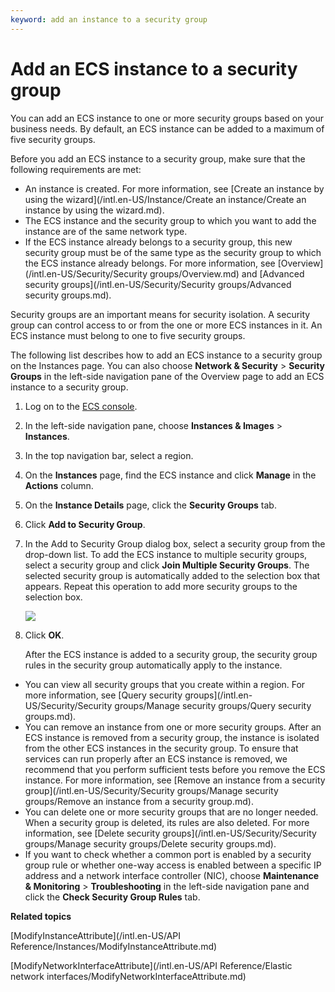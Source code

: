 ```yaml
---
keyword: add an instance to a security group
---
```


# Add an ECS instance to a security group

You can add an ECS instance to one or more security groups based on your business needs. By default, an ECS instance can be added to a maximum of five security groups.

Before you add an ECS instance to a security group, make sure that the following requirements are met:

-   An instance is created. For more information, see [Create an instance by using the wizard](/intl.en-US/Instance/Create an instance/Create an instance by using the wizard.md).
-   The ECS instance and the security group to which you want to add the instance are of the same network type.
-   If the ECS instance already belongs to a security group, this new security group must be of the same type as the security group to which the ECS instance already belongs. For more information, see [Overview](/intl.en-US/Security/Security groups/Overview.md) and [Advanced security groups](/intl.en-US/Security/Security groups/Advanced security groups.md).

Security groups are an important means for security isolation. A security group can control access to or from the one or more ECS instances in it. An ECS instance must belong to one to five security groups.

The following list describes how to add an ECS instance to a security group on the Instances page. You can also choose **Network & Security** \> **Security Groups** in the left-side navigation pane of the Overview page to add an ECS instance to a security group.

1.  Log on to the [ECS console](https://ecs.console.aliyun.com).

2.  In the left-side navigation pane, choose **Instances & Images** \> **Instances**.

3.  In the top navigation bar, select a region.

4.  On the **Instances** page, find the ECS instance and click **Manage** in the **Actions** column.

5.  On the **Instance Details** page, click the **Security Groups** tab.

6.  Click **Add to Security Group**.

7.  In the Add to Security Group dialog box, select a security group from the drop-down list. To add the ECS instance to multiple security groups, select a security group and click **Join Multiple Security Groups**. The selected security group is automatically added to the selection box that appears. Repeat this operation to add more security groups to the selection box.

    ![](https://static-aliyun-doc.oss-accelerate.aliyuncs.com/assets/img/en-US/7138203261/p48434.png)

8.  Click **OK**.

    After the ECS instance is added to a security group, the security group rules in the security group automatically apply to the instance.


-   You can view all security groups that you create within a region. For more information, see [Query security groups](/intl.en-US/Security/Security groups/Manage security groups/Query security groups.md).
-   You can remove an instance from one or more security groups. After an ECS instance is removed from a security group, the instance is isolated from the other ECS instances in the security group. To ensure that services can run properly after an ECS instance is removed, we recommend that you perform sufficient tests before you remove the ECS instance. For more information, see [Remove an instance from a security group](/intl.en-US/Security/Security groups/Manage security groups/Remove an instance from a security group.md).
-   You can delete one or more security groups that are no longer needed. When a security group is deleted, its rules are also deleted. For more information, see [Delete security groups](/intl.en-US/Security/Security groups/Manage security groups/Delete security groups.md).
-   If you want to check whether a common port is enabled by a security group rule or whether one-way access is enabled between a specific IP address and a network interface controller \(NIC\), choose **Maintenance & Monitoring** \> **Troubleshooting** in the left-side navigation pane and click the **Check Security Group Rules** tab.

**Related topics**  


[ModifyInstanceAttribute](/intl.en-US/API Reference/Instances/ModifyInstanceAttribute.md)

[ModifyNetworkInterfaceAttribute](/intl.en-US/API Reference/Elastic network interfaces/ModifyNetworkInterfaceAttribute.md)

